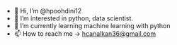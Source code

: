 - 👋 Hi, I’m @hpoohdini12
- 👀 I’m interested in python, data scientist.
- 🌱 I’m currently learning machine learning with python
- 📫 How to reach me -> hcanalkan36@gmail.com

<!---
hpoohdini12/hpoohdini12 is a ✨ special ✨ repository because its `README.md` (this file) appears on your GitHub profile.
You can click the Preview link to take a look at your changes.
--->
